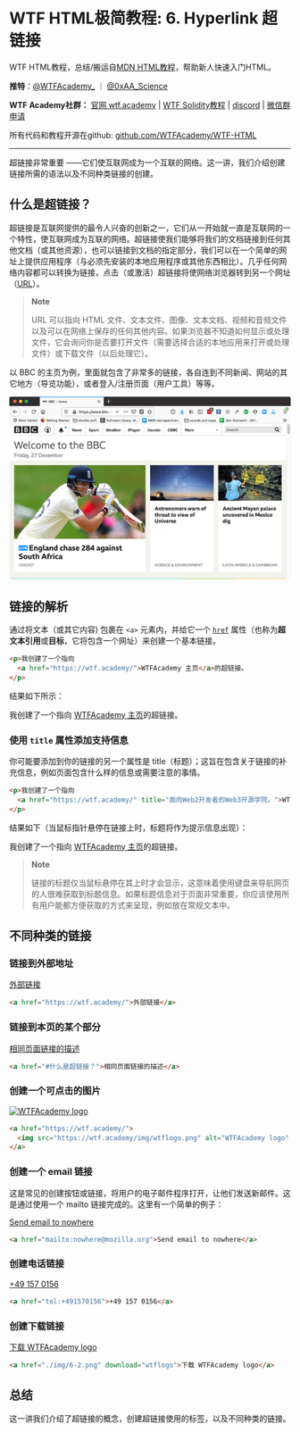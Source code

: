 # WTF HTML极简教程: 6. Hyperlink 超链接

WTF HTML教程，总结/搬运自[MDN HTML教程]((https://developer.mozilla.org/zh-CN/docs/Learn/HTML))，帮助新人快速入门HTML。

**推特**：[@WTFAcademy_](https://twitter.com/WTFAcademy_)  ｜ [@0xAA_Science](https://twitter.com/0xAA_Science) 

**WTF Academy社群：** [官网 wtf.academy](https://wtf.academy) | [WTF Solidity教程](https://github.com/AmazingAng/WTFSolidity) | [discord](https://discord.wtf.academy) | [微信群申请](https://docs.google.com/forms/d/e/1FAIpQLSe4KGT8Sh6sJ7hedQRuIYirOoZK_85miz3dw7vA1-YjodgJ-A/viewform?usp=sf_link)

所有代码和教程开源在github: [github.com/WTFAcademy/WTF-HTML](https://github.com/WTFAcademy/WTF-HTML)

---

超链接非常重要 ——它们使互联网成为一个互联的网络。这一讲，我们介绍创建链接所需的语法以及不同种类链接的创建。


## 什么是超链接？

超链接是互联网提供的最令人兴奋的创新之一，它们从一开始就一直是互联网的一个特性，使互联网成为互联的网络。超链接使我们能够将我们的文档链接到任何其他文档（或其他资源），也可以链接到文档的指定部分，我们可以在一个简单的网址上提供应用程序（与必须先安装的本地应用程序或其他东西相比）。几乎任何网络内容都可以转换为链接，点击（或激活）超链接将使网络浏览器转到另一个网址（[URL](https://developer.mozilla.org/zh-CN/docs/Glossary/URL)）。

> **Note**
>
> URL 可以指向 HTML 文件、文本文件、图像、文本文档、视频和音频文件以及可以在网络上保存的任何其他内容。如果浏览器不知道如何显示或处理文件，它会询问你是否要打开文件（需要选择合适的本地应用来打开或处理文件）或下载文件（以后处理它）。

以 BBC 的主页为例，里面就包含了非常多的链接，各自连到不同新闻、网站的其它地方（导览功能），或者登入/注册页面（用户工具）等等。

![超链接](./img/6-1.png)

## 链接的解析

通过将文本（或其它内容) 包裹在 `<a>` 元素内，并给它一个 [`href`](https://developer.mozilla.org/zh-CN/docs/Web/HTML/Element/a#attr-href) 属性（也称为**超文本引用**或**目标**，它将包含一个网址）来创建一个基本链接。

```html
<p>我创建了一个指向
  <a href="https://wtf.academy/">WTFAcademy 主页</a>的超链接。
</p>
```

结果如下所示：

<p>我创建了一个指向
  <a href="https://wtf.academy/">WTFAcademy 主页</a>的超链接。
</p>

### 使用 `title` 属性添加支持信息

你可能要添加到你的链接的另一个属性是 title（标题）；这旨在包含关于链接的补充信息，例如页面包含什么样的信息或需要注意的事情。

```html
<p>我创建了一个指向
  <a href="https://wtf.academy/" title="面向Web2开发者的Web3开源学院。">WTFAcademy 主页</a>的超链接。
</p>
```

结果如下（当鼠标指针悬停在链接上时，标题将作为提示信息出现）：

<p>我创建了一个指向
  <a href="https://wtf.academy/" title="面向Web2开发者的Web3开源学院。">WTFAcademy 主页</a>的超链接。
</p>

> **Note**
>
> 链接的标题仅当鼠标悬停在其上时才会显示，这意味着使用键盘来导航网页的人很难获取到标题信息。如果标题信息对于页面非常重要，你应该使用所有用户能都方便获取的方式来呈现，例如放在常规文本中。

## 不同种类的链接

### 链接到外部地址

<a href="https://wtf.academy/">外部链接</a>

```html
<a href="https://wtf.academy/">外部链接</a>
```

### 链接到本页的某个部分

<a href="#什么是超链接？">相同页面链接的描述</a>

```html
<a href="#什么是超链接？">相同页面链接的描述</a>
```

### 创建一个可点击的图片

<a href="https://wtf.academy/">
  <img src="https://wtf.academy/img/wtflogo.png" alt="WTFAcademy logo" />
</a>

```html
<a href="https://wtf.academy/">
  <img src="https://wtf.academy/img/wtflogo.png" alt="WTFAcademy logo" />
</a>
```

### 创建一个 email 链接

这是常见的创建按钮或链接，将用户的电子邮件程序打开，让他们发送新邮件。这是通过使用一个 mailto 链接完成的。这里有一个简单的例子：

<a href="mailto:nowhere@mozilla.org">Send email to nowhere</a>

```html
<a href="mailto:nowhere@mozilla.org">Send email to nowhere</a>
```

### 创建电话链接

<a href="tel:+491570156">+49 157 0156</a>

```html
<a href="tel:+491570156">+49 157 0156</a>
```

### 创建下载链接

<a href="./img/6-2.png" download="wtflogo">下载 WTFAcademy logo</a>

```html
<a href="./img/6-2.png" download="wtflogo">下载 WTFAcademy logo</a>
```

## 总结

这一讲我们介绍了超链接的概念，创建超链接使用的标签，以及不同种类的链接。
